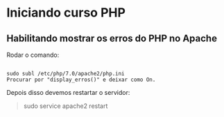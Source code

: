 # Iniciando curso PHP

## Habilitando mostrar os erros do PHP no Apache

Rodar o comando: 

``` 

sudo subl /etc/php/7.0/apache2/php.ini 
Procurar por "display_erros()" e deixar como On.
```

Depois disso devemos restartar o servidor:
> sudo service apache2 restart
